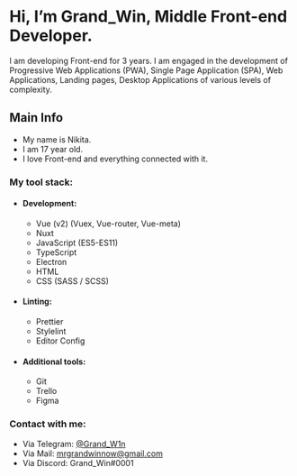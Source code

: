# Hi, I’m Grand_Win, Middle Front-end Developer. #

I am developing Front-end for 3 years. I am engaged in the development of Progressive Web Applications (PWA), Single Page Application (SPA), Web Applications, Landing pages, Desktop Applications of various levels of complexity.

## Main Info ##
- My name is Nikita.
- I am 17 year old.
- I love Front-end and everything connected with it.

### My tool stack: ###

- ####  Development: ####
    - Vue (v2) (Vuex, Vue-router, Vue-meta)
    - Nuxt
    - JavaScript (ES5-ES11)
    - TypeScript
    - Electron
    - HTML
    - CSS (SASS / SCSS)

- #### Linting: ####
    - Prettier
    - Stylelint
    - Editor Config

- #### Additional tools: ####
    - Git
    - Trello
    - Figma

### Contact with me: ###
  + Via Telegram: [@Grand_W1n](https://t.me/Grand_W1n "Open in Telegram")
  + Via Mail: mrgrandwinnow@gmail.com
  + Via Discord: Grand_Win#0001

